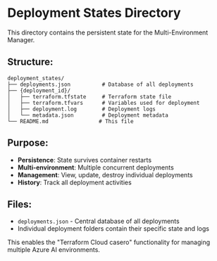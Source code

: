 # Deployment States Directory

This directory contains the persistent state for the Multi-Environment Manager.

## Structure:
```
deployment_states/
├── deployments.json          # Database of all deployments
├── {deployment_id}/
│   ├── terraform.tfstate     # Terraform state file
│   ├── terraform.tfvars      # Variables used for deployment
│   ├── deployment.log        # Deployment logs
│   └── metadata.json         # Deployment metadata
└── README.md                # This file
```

## Purpose:
- **Persistence**: State survives container restarts
- **Multi-environment**: Multiple concurrent deployments
- **Management**: View, update, destroy individual deployments
- **History**: Track all deployment activities

## Files:
- `deployments.json` - Central database of all deployments
- Individual deployment folders contain their specific state and logs

This enables the "Terraform Cloud casero" functionality for managing multiple Azure AI environments.